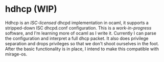 # hdhcp (WIP)

Hdhcp is an _ISC-licensed_ dhcpd implementation in ocaml, it supports a stripped-down ISC dhcpd.conf configuration.
This is a _work-in-progress_ software, and I'm learning more of ocaml as I write it.
Currently I can parse the configuration and interpret a full dhcp packet. It also does privilege separation and drops privileges so that we don't shoot ourselves in the foot.
After the basic functionality is in place, I intend to make this compatible with mirage-os.
